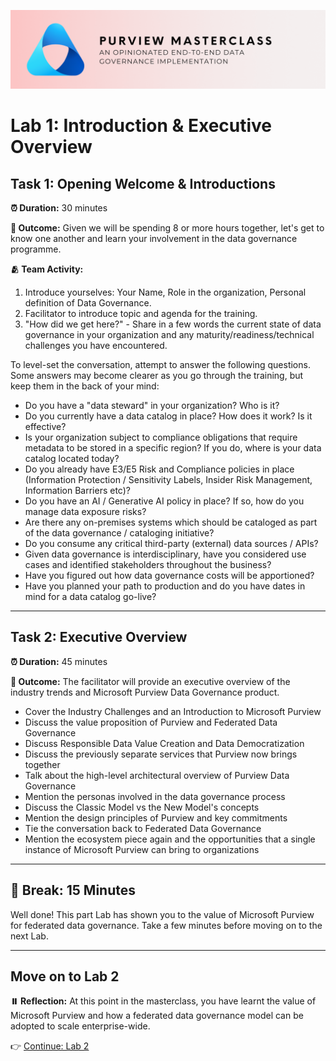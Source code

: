 ![Banner](./assets/banner.png)

# Lab 1: Introduction & Executive Overview

## Task 1: Opening Welcome & Introductions

**⏰ Duration:** 30 minutes

**🎯 Outcome:** Given we will be spending 8 or more hours together, let's get to know one another and learn your involvement in the data governance programme.

**🫂 Team Activity:**

1. Introduce yourselves: Your Name, Role in the organization, Personal definition of Data Governance.
2. Facilitator to introduce topic and agenda for the training.
3. "How did we get here?" - Share in a few words the current state of data governance in your organization and any maturity/readiness/technical challenges you have encountered.

To level-set the conversation, attempt to answer the following questions. Some answers may become clearer as you go through the training, but keep them in the back of your mind:

- Do you have a "data steward" in your organization? Who is it?
- Do you currently have a data catalog in place? How does it work? Is it effective?
- Is your organization subject to compliance obligations that require metadata to be stored in a specific region? If you do, where is your data catalog located today?
- Do you already have E3/E5 Risk and Compliance policies in place (Information Protection / Sensitivity Labels, Insider Risk Management, Information Barriers etc)?
- Do you have an AI / Generative AI policy in place? If so, how do you manage data exposure risks?
- Are there any on-premises systems which should be cataloged as part of the data governance / cataloging initiative?
- Do you consume any critical third-party (external) data sources / APIs?
- Given data governance is interdisciplinary, have you considered use cases and identified stakeholders throughout the business?
- Have you figured out how data governance costs will be apportioned?
- Have you planned your path to production and do you have dates in mind for a data catalog go-live?

---

## Task 2: Executive Overview

**⏰ Duration:** 45 minutes

**🎯 Outcome:** The facilitator will provide an executive overview of the industry trends and Microsoft Purview Data Governance product.

- Cover the Industry Challenges and an Introduction to Microsoft Purview
- Discuss the value proposition of Purview and Federated Data Governance
- Discuss Responsible Data Value Creation and Data Democratization
- Discuss the previously separate services that Purview now brings together
- Talk about the high-level architectural overview of Purview Data Governance
- Mention the personas involved in the data governance process
- Discuss the Classic Model vs the New Model's concepts
- Mention the design principles of Purview and key commitments
- Tie the conversation back to Federated Data Governance
- Mention the ecosystem piece again and the opportunities that a single instance of Microsoft Purview can bring to organizations

---

## 🍎 Break: 15 Minutes

Well done! This part Lab has shown you to the value of Microsoft Purview for federated data governance. Take a few minutes before moving on to the next Lab.

---

## Move on to Lab 2

**⏸️ Reflection:** At this point in the masterclass, you have learnt the value of Microsoft Purview and how a federated data governance model can be adopted to scale enterprise-wide.

👉 [Continue: Lab 2](./Lab-02%20-%20Designing%20the%20Data%20Map.md)
